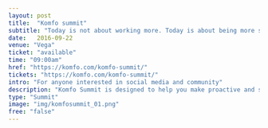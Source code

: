 ```yaml
---
layout: post
title:  "Komfo summit"
subtitle: "Today is not about working more. Today is about being more smart."
date:   2016-09-22
venue: "Vega"
ticket: "available"
time: "09:00am"
href: "https://komfo.com/komfo-summit/"
tickets: "https://komfo.com/komfo-summit/"
intro: "For anyone interested in social media and community"
description: "Komfo Summit is designed to help you make proactive and smarter decisions: Reach your goals. Inspire your community. Kick ass. And then repeat."
type: "Summit"
image: "img/komfosummit_01.png"
free: "false"
---
```

<!-- fill in the URL of your event host page if you haven't enough information for a detail page, so the event link won't point on the detail page at all -->
